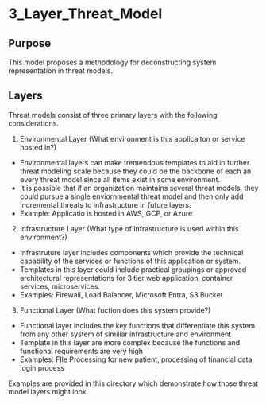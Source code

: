 # 3_Layer_Threat_Model

## Purpose 

This model proposes a methodology for deconstructing system representation in threat models. 

## Layers

Threat models consist of three primary layers with the following considerations. 

1. Environmental Layer (What environment is this applicaiton or service hosted in?)
   
- Environmental layers can make tremendous templates to aid in further threat modeling scale because they could be the backbone of each an every threat model since all items exist in some environment.
- It is possible that if an organization maintains several threat models, they could pursue a single enviornmental threat model and then only add incremental threats to infrastructure in future layers.
- Example: Applicatio is hosted in AWS, GCP, or Azure


2. Infrastructure Layer (What type of infrastructure is used within this environment?)

- Infrastruture layer includes components which provide the technical capability of the services or functions of this application or system.
- Templates in this layer could include practical groupings or approved architectural representations for 3 tier web application, container services, microservices. 
- Examples: Firewall, Load Balancer, Microsoft Entra, S3 Bucket


3. Functional Layer (What fuction does this system provide?)

- Functional layer includes the key functions that differentiate this system from any other system of similiar infrastructure and environment
- Template in this layer are more complex because the functions and functional requirements are very high
- Examples: FIle Processing for new patient, processing of financial data, login process

Examples are provided in this directory which demonstrate how those threat model layers might look. 
